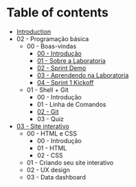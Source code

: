 # Table of contents

* [Introduction](README.md)
* 02 - Programação básica
  * 00 - Boas-vindas
    * [00 - Introdução](02-programacao-basica/00-boas-vindas/00-introducao.md)
    * [01 - Sobre a Laboratoria](02-programacao-basica/00-boas-vindas/01-sobre-a-laboratoria.md)
    * [02 - Sprint Demo](02-programacao-basica/00-boas-vindas/02-sprint-demo.md)
    * [03 - Aprendendo na Laboratoria](02-programacao-basica/00-boas-vindas/03-aprendendo-na-laboratoria.md)
    * [04 - Sprint 1 Kickoff](02-programacao-basica/00-boas-vindas/04-sprint-1-kickoff.md)
  * 01 - Shell + Git
    * 00 - Introdução
    * 01 - Linha de Comandos
    * [02 - Git](02-programacao-basica/01-shell-+-git/02-git.md)
    * 03 - Quiz
* [03 - Site interativo](03-site-interativo/README.md)
  * 00 - HTML e CSS
    * 00 - Introdução
    * 01 - HTML
    * 02 - CSS
  * 01 - Criando seu site interativo
  * 02 - UX design
  * 03 - Data dashboard

